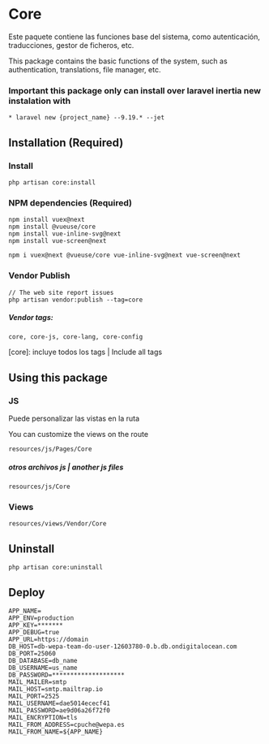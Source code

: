 # Core

Este paquete contiene las funciones base del sistema, como autenticación, traducciones, gestor de ficheros, etc.

This package contains the basic functions of the system, such as authentication, translations, file manager, etc.


### Important this package only can install over laravel inertia new instalation with

```* laravel new {project_name} --9.19.* --jet```

## Installation (Required)

### Install
```
php artisan core:install
```

### NPM dependencies (Required)

```
npm install vuex@next
npm install @vueuse/core
npm install vue-inline-svg@next
npm install vue-screen@next

npm i vuex@next @vueuse/core vue-inline-svg@next vue-screen@next
```

### Vendor Publish
```
// The web site report issues 
php artisan vendor:publish --tag=core
```

##### Vendor tags:

`core, core-js, core-lang, core-config`

[core]: incluye todos los tags | Include all tags

## Using this package

### JS

Puede personalizar las vistas en la ruta

You can customize the views on the route

`resources/js/Pages/Core`

##### otros archivos js | another js files

`resources/js/Core`

### Views

`resources/views/Vendor/Core`

## Uninstall
```
php artisan core:uninstall
```

## Deploy
```
APP_NAME=
APP_ENV=production
APP_KEY=*******
APP_DEBUG=true
APP_URL=https://domain
DB_HOST=db-wepa-team-do-user-12603780-0.b.db.ondigitalocean.com
DB_PORT=25060
DB_DATABASE=db_name
DB_USERNAME=us_name
DB_PASSWORD=********************
MAIL_MAILER=smtp
MAIL_HOST=smtp.mailtrap.io
MAIL_PORT=2525
MAIL_USERNAME=dae5014ececf41
MAIL_PASSWORD=ae9d06a26f72f0
MAIL_ENCRYPTION=tls
MAIL_FROM_ADDRESS=cpuche@wepa.es
MAIL_FROM_NAME=${APP_NAME}

```

